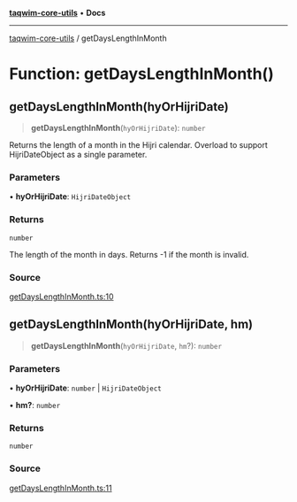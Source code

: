 [**taqwim-core-utils**](../README.md) • **Docs**

---

[taqwim-core-utils](../globals.md) / getDaysLengthInMonth

# Function: getDaysLengthInMonth()

## getDaysLengthInMonth(hyOrHijriDate)

> **getDaysLengthInMonth**(`hyOrHijriDate`): `number`

Returns the length of a month in the Hijri calendar.
Overload to support HijriDateObject as a single parameter.

### Parameters

• **hyOrHijriDate**: `HijriDateObject`

### Returns

`number`

The length of the month in days. Returns -1 if the month is invalid.

### Source

[getDaysLengthInMonth.ts:10](https://github.com/boussadjra/taqwim/blob/a16e0483140d22a326ae33586f5bfb208d318d3e/packages/core-utils/src/lib/getDaysLengthInMonth.ts#L10)

## getDaysLengthInMonth(hyOrHijriDate, hm)

> **getDaysLengthInMonth**(`hyOrHijriDate`, `hm`?): `number`

### Parameters

• **hyOrHijriDate**: `number` \| `HijriDateObject`

• **hm?**: `number`

### Returns

`number`

### Source

[getDaysLengthInMonth.ts:11](https://github.com/boussadjra/taqwim/blob/a16e0483140d22a326ae33586f5bfb208d318d3e/packages/core-utils/src/lib/getDaysLengthInMonth.ts#L11)
